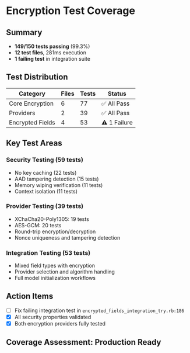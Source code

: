 # Encryption Test Coverage

## Summary
- **149/150 tests passing** (99.3%)
- **12 test files**, 281ms execution
- **1 failing test** in integration suite

## Test Distribution

| Category | Files | Tests | Status |
|----------|-------|-------|---------|
| Core Encryption | 6 | 77 | ✅ All Pass |
| Providers | 2 | 39 | ✅ All Pass |
| Encrypted Fields | 4 | 53 | ⚠️ 1 Failure |

## Key Test Areas

### Security Testing (59 tests)
- No key caching (22 tests)
- AAD tampering detection (15 tests)
- Memory wiping verification (11 tests)
- Context isolation (11 tests)

### Provider Testing (39 tests)
- XChaCha20-Poly1305: 19 tests
- AES-GCM: 20 tests
- Round-trip encryption/decryption
- Nonce uniqueness and tampering detection

### Integration Testing (53 tests)
- Mixed field types with encryption
- Provider selection and algorithm handling
- Full model initialization workflows

## Action Items
- [ ] Fix failing integration test in `encrypted_fields_integration_try.rb:186`
- [x] All security properties validated
- [x] Both encryption providers fully tested

## Coverage Assessment: **Production Ready**
